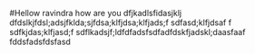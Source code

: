 #Hellow ravindra how are you dfjkadlsfidasjklj 
dfdslkjfdsl;adsjfklda;sjfdsa;klfjdsa;klfjads;f
sdfasd;klfjdsaf
f
sdfkjdas;klfjasd;f
sdflkadsjf;ldfdfadsfsdfadfdskfjadskl;daasfaaf
fddsfadsfdsfasd
